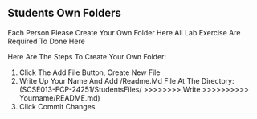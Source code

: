 ## Students Own Folders

Each Person Please Create Your Own Folder Here
All Lab Exercise Are Required To Done Here

Here Are The Steps To Create Your Own Folder:
1. Click The Add File Button, Create New File
2. Write Up Your Name And Add /Readme.Md File At The Directory:\
   (SCSE013-FCP-24251/StudentsFiles/ >>>>>>>> Write >>>>>>>>>> Yourname/README.md)
3. Click Commit Changes

